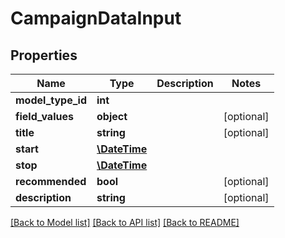 # CampaignDataInput

## Properties
Name | Type | Description | Notes
------------ | ------------- | ------------- | -------------
**model_type_id** | **int** |  | 
**field_values** | **object** |  | [optional] 
**title** | **string** |  | [optional] 
**start** | [**\DateTime**](\DateTime.md) |  | 
**stop** | [**\DateTime**](\DateTime.md) |  | 
**recommended** | **bool** |  | [optional] 
**description** | **string** |  | [optional] 

[[Back to Model list]](../README.md#documentation-for-models) [[Back to API list]](../README.md#documentation-for-api-endpoints) [[Back to README]](../README.md)


